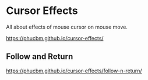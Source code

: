 # Cursor Effects

All about effects of mouse cursor on mouse move.

https://phucbm.github.io/cursor-effects/

## Follow and Return

https://phucbm.github.io/cursor-effects/follow-n-return/